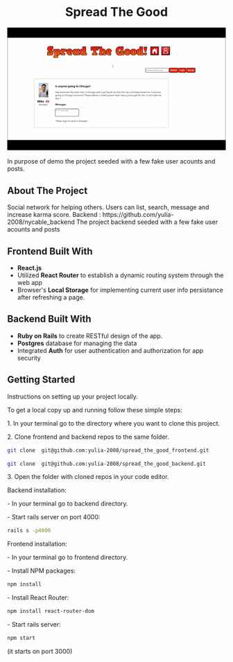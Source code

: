 <h1 align="center">Spread The Good</h1>
<img src="./app-demo.gif"></img>
<p>In purpose of demo the project seeded with a few fake user acounts and posts. </p>

<h2>About The Project</h2>
Social network for helping others. 
Users can list, search, message and increase karma score. 
Backend : https://github.com/yulia-2008/nycable_backend
The project backend seeded with a few fake user acounts and posts

<h2>Frontend Built With</h2>
<ul>
 <li> <b>React.js</b> </li>
 <li> Utilized <b>React Router</b> to establish a dynamic routing system through the web app </li>
 <li> Browser's <b>Local Storage</b> for implementing current user info persistance after refreshing a page.</li>
</ul>

<h2> Backend Built With</h2>
<ul>
 <li> <b>Ruby on Rails</b> to create RESTful design of the app.</li>
 <li> <b>Postgres</b> database for managing the data</li>
 <li> Integrated <b>Auth</b> for user authentication and authorization for app security</li>
</ul>



<h2>Getting Started</h2>
<p>Instructions on setting up your project locally. </p>
<p>To get a local copy up and running follow these simple steps:</p>
<p> 1. In your terminal go to the directory where you want to clone this project.</p>
<p> 2.  Clone frontend and backend repos to the same folder.</p>

```sh
git clone  git@github.com:yulia-2008/spread_the_good_frontend.git
```

```sh
git clone  git@github.com:yulia-2008/spread_the_good_backend.git
```
 
<p> 3.  Open the folder with cloned repos in your code editor.</p>
<p> Backend installation: 
  <p> - In your terminal go to backend directory.</p>
  <p> - Start rails server on port 4000:</p>

```sh
rails s -p4000
```

<p> Frontend installation:</p>
 <p> - In your terminal go to frontend directory.</p>
 <p> - Install NPM packages:</p>
 
```sh
npm install
```
 <p> - Install React Router:</p>

```sh
npm install react-router-dom
```
 <p> - Start rails server:</p>

```sh
npm start
```
 (it starts on port 3000)





